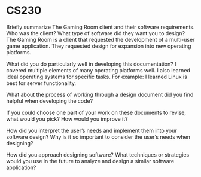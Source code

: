 # CS230
Briefly summarize The Gaming Room client and their software requirements. Who was the client? What type of software did they want you to design?
The Gaming Room is a client that requested the development of a multi-user game application. They requested design for expansion into new operating platforms.

What did you do particularly well in developing this documentation?
I covered multiple elements of many operating platforms well. I also learned ideal operating systems for specific tasks. For example: I learned Linux is best for server functionality. 

What about the process of working through a design document did you find helpful when developing the code?


If you could choose one part of your work on these documents to revise, what would you pick? How would you improve it?

How did you interpret the user’s needs and implement them into your software design? Why is it so important to consider the user’s needs when designing?

How did you approach designing software? What techniques or strategies would you use in the future to analyze and design a similar software application?
